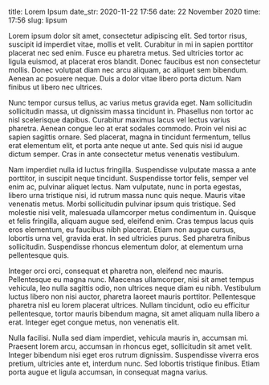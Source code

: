 title: Lorem Ipsum
date_str: 2020-11-22 17:56
date: 22 November 2020
time: 17:56
slug: lipsum

Lorem ipsum dolor sit amet, consectetur adipiscing elit. Sed tortor risus, suscipit id imperdiet vitae, mollis et velit. Curabitur in mi in sapien porttitor placerat nec sed enim. Fusce eu pharetra metus. Sed ultricies tortor ac ligula euismod, at placerat eros blandit. Donec faucibus est non consectetur mollis. Donec volutpat diam nec arcu aliquam, ac aliquet sem bibendum. Aenean ac posuere neque. Duis a dolor vitae libero porta dictum. Nam finibus ut libero nec ultrices.

Nunc tempor cursus tellus, ac varius metus gravida eget. Nam sollicitudin sollicitudin massa, ut dignissim massa tincidunt in. Phasellus non tortor ac nisl scelerisque dapibus. Curabitur maximus lacus vel lectus varius pharetra. Aenean congue leo at erat sodales commodo. Proin vel nisi ac sapien sagittis ornare. Sed placerat, magna in tincidunt fermentum, tellus erat elementum elit, et porta ante neque ut ante. Sed quis nisi id augue dictum semper. Cras in ante consectetur metus venenatis vestibulum.

Nam imperdiet nulla id luctus fringilla. Suspendisse vulputate massa a ante porttitor, in suscipit neque tincidunt. Suspendisse tortor felis, semper vel enim ac, pulvinar aliquet lectus. Nam vulputate, nunc in porta egestas, libero urna tristique nisi, id rutrum massa nunc quis neque. Mauris vitae venenatis metus. Morbi sollicitudin pulvinar ipsum quis tristique. Sed molestie nisi velit, malesuada ullamcorper metus condimentum in. Quisque et felis fringilla, aliquam augue sed, eleifend enim. Cras tempus lacus quis eros elementum, eu faucibus nibh placerat. Etiam non augue cursus, lobortis urna vel, gravida erat. In sed ultricies purus. Sed pharetra finibus sollicitudin. Suspendisse rhoncus elementum dolor, at elementum urna pellentesque quis.

Integer orci orci, consequat et pharetra non, eleifend nec mauris. Pellentesque eu magna nunc. Maecenas ullamcorper, nisi sit amet tempus vehicula, leo nulla sagittis odio, non ultrices neque diam eu nibh. Vestibulum luctus libero non nisi auctor, pharetra laoreet mauris porttitor. Pellentesque pharetra nisl eu lorem placerat ultrices. Nullam tincidunt, odio eu efficitur pellentesque, tortor mauris bibendum magna, sit amet aliquam nulla libero a erat. Integer eget congue metus, non venenatis elit.

Nulla facilisi. Nulla sed diam imperdiet, vehicula mauris in, accumsan mi. Praesent lorem arcu, accumsan in rhoncus eget, sollicitudin sit amet velit. Integer bibendum nisi eget eros rutrum dignissim. Suspendisse viverra eros pretium, ultricies ante et, interdum nunc. Sed lobortis tristique finibus. Etiam porta augue et ligula accumsan, in consequat magna varius.